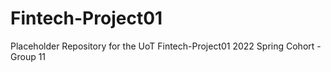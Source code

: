 # Fintech-Project01
Placeholder Repository for the UoT Fintech-Project01 2022 Spring Cohort - Group 11
